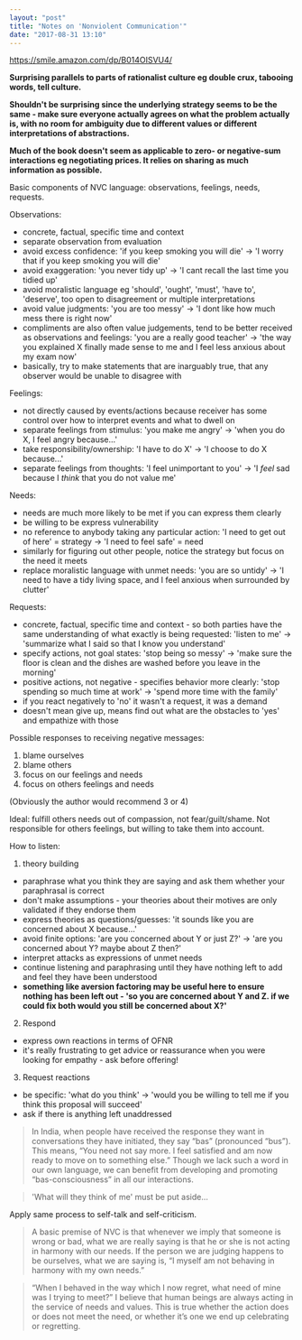 ```yaml
---
layout: "post"
title: "Notes on 'Nonviolent Communication'"
date: "2017-08-31 13:10"
---
```


<https://smile.amazon.com/dp/B014OISVU4/>

__Surprising parallels to parts of rationalist culture eg double crux, tabooing words, tell culture.__

__Shouldn't be surprising since the underlying strategy seems to be the same - make sure everyone actually agrees on what the problem actually is, with no room for ambiguity due to different values or different interpretations of abstractions.__

__Much of the book doesn't seem as applicable to zero- or negative-sum interactions eg negotiating prices. It relies on sharing as much information as possible.__

Basic components of NVC language: observations, feelings, needs, requests.

Observations:

* concrete, factual, specific time and context
* separate observation from evaluation
* avoid excess confidence: 'if you keep smoking you will die' -> 'I worry that if you keep smoking you will die'
* avoid exaggeration: 'you never tidy up' -> 'I cant recall the last time you tidied up'
* avoid moralistic language eg 'should', 'ought', 'must', 'have to', 'deserve', too open to disagreement or multiple interpretations
* avoid value judgments: 'you are too messy' -> 'I dont like how much mess there is right now'
* compliments are also often value judgements, tend to be better received as observations and feelings: 'you are a really good teacher' -> 'the way you explained X finally made sense to me and I feel less anxious about my exam now'
* basically, try to make statements that are inarguably true, that any observer would be unable to disagree with

Feelings:

* not directly caused by events/actions because receiver has some control over how to interpret events and what to dwell on
* separate feelings from stimulus: 'you make me angry' -> 'when you do X, I feel angry because...'
* take responsibility/ownership: 'I have to do X' -> 'I choose to do X because...'
* separate feelings from thoughts: 'I feel unimportant to you' -> 'I *feel* sad because I *think* that you do not value me'

Needs:

* needs are much more likely to be met if you can express them clearly
* be willing to be express vulnerability
* no reference to anybody taking any particular action: 'I need to get out of here' = strategy -> 'I need to feel safe' = need
* similarly for figuring out other people, notice the strategy but focus on the need it meets
* replace moralistic language with unmet needs: 'you are so untidy' -> 'I need to have a tidy living space, and I feel anxious when surrounded by clutter'

Requests:

* concrete, factual, specific time and context - so both parties have the same understanding of what exactly is being requested: 'listen to me' -> 'summarize what I said so that I know you understand'
* specify actions, not goal states: 'stop being so messy' -> 'make sure the floor is clean and the dishes are washed before you leave in the morning'
* positive actions, not negative - specifies behavior more clearly: 'stop spending so much time at work' -> 'spend more time with the family'
* if you react negatively to 'no' it wasn't a request, it was a demand
* doesn't mean give up, means find out what are the obstacles to 'yes' and empathize with those

Possible responses to receiving negative messages:

1. blame ourselves
2. blame others
3. focus on our feelings and needs
4. focus on others feelings and needs

(Obviously the author would recommend 3 or 4)

Ideal: fulfill others needs out of compassion, not fear/guilt/shame. Not responsible for others feelings, but willing to take them into account.

How to listen:

1. theory building
  * paraphrase what you think they are saying and ask them whether your paraphrasal is correct
  * don't make assumptions - your theories about their motives are only validated if they endorse them
  * express theories as questions/guesses: 'it sounds like you are concerned about X because...'
  * avoid finite options: 'are you concerned about Y or just Z?' -> 'are you concerned about Y? maybe about Z then?'
  * interpret attacks as expressions of unmet needs
  * continue listening and paraphrasing until they have nothing left to add and feel they have been understood
  * __something like aversion factoring may be useful here to ensure nothing has been left out - 'so you are concerned about Y and Z. if we could fix both would you still be concerned about X?'__
2. Respond
  * express own reactions in terms of OFNR
  * it's really frustrating to get advice or reassurance when you were looking for empathy - ask before offering!
3. Request reactions
  * be specific: 'what do you think' -> 'would you be willing to tell me if you think this proposal will succeed'
  * ask if there is anything left unaddressed

> In India, when people have received the response they want in conversations they have initiated, they say “bas” (pronounced “bus”). This means, “You need not say more. I feel satisfied and am now ready to move on to something else.” Though we lack such a word in our own language, we can benefit from developing and promoting “bas-consciousness” in all our interactions.

> 'What will they think of me' must be put aside...

Apply same process to self-talk and self-criticism.

> A basic premise of NVC is that whenever we imply that someone is wrong or bad, what we are really saying is that he or she is not acting in harmony with our needs. If the person we are judging happens to be ourselves, what we are saying is, “I myself am not behaving in harmony with my own needs.”

> “When I behaved in the way which I now regret, what need of mine was I trying to meet?” I believe that human beings are always acting in the service of needs and values. This is true whether the action does or does not meet the need, or whether it’s one we end up celebrating or regretting.

